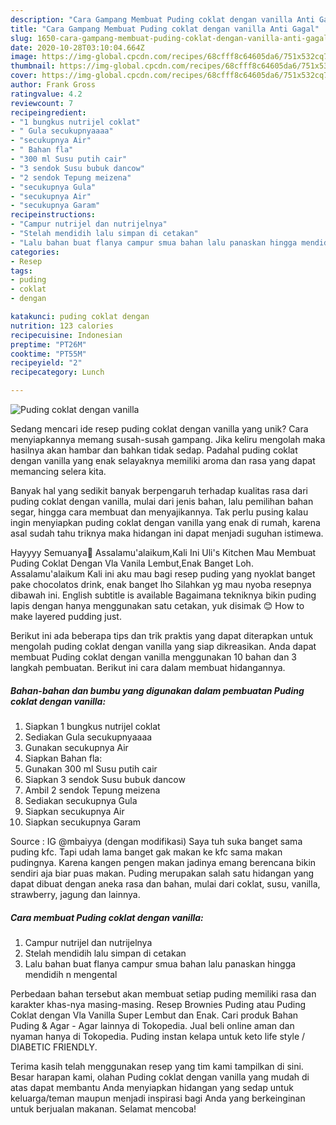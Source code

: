 ```yaml
---
description: "Cara Gampang Membuat Puding coklat dengan vanilla Anti Gagal"
title: "Cara Gampang Membuat Puding coklat dengan vanilla Anti Gagal"
slug: 1650-cara-gampang-membuat-puding-coklat-dengan-vanilla-anti-gagal
date: 2020-10-28T03:10:04.664Z
image: https://img-global.cpcdn.com/recipes/68cfff8c64605da6/751x532cq70/puding-coklat-dengan-vanilla-foto-resep-utama.jpg
thumbnail: https://img-global.cpcdn.com/recipes/68cfff8c64605da6/751x532cq70/puding-coklat-dengan-vanilla-foto-resep-utama.jpg
cover: https://img-global.cpcdn.com/recipes/68cfff8c64605da6/751x532cq70/puding-coklat-dengan-vanilla-foto-resep-utama.jpg
author: Frank Gross
ratingvalue: 4.2
reviewcount: 7
recipeingredient:
- "1 bungkus nutrijel coklat"
- " Gula secukupnyaaaa"
- "secukupnya Air"
- " Bahan fla"
- "300 ml Susu putih cair"
- "3 sendok Susu bubuk dancow"
- "2 sendok Tepung meizena"
- "secukupnya Gula"
- "secukupnya Air"
- "secukupnya Garam"
recipeinstructions:
- "Campur nutrijel dan nutrijelnya"
- "Stelah mendidih lalu simpan di cetakan"
- "Lalu bahan buat flanya campur smua bahan lalu panaskan hingga mendidih n mengental"
categories:
- Resep
tags:
- puding
- coklat
- dengan

katakunci: puding coklat dengan 
nutrition: 123 calories
recipecuisine: Indonesian
preptime: "PT26M"
cooktime: "PT55M"
recipeyield: "2"
recipecategory: Lunch

---
```



![Puding coklat dengan vanilla](https://img-global.cpcdn.com/recipes/68cfff8c64605da6/751x532cq70/puding-coklat-dengan-vanilla-foto-resep-utama.jpg)

Sedang mencari ide resep puding coklat dengan vanilla yang unik? Cara menyiapkannya memang susah-susah gampang. Jika keliru mengolah maka hasilnya akan hambar dan bahkan tidak sedap. Padahal puding coklat dengan vanilla yang enak selayaknya memiliki aroma dan rasa yang dapat memancing selera kita.

Banyak hal yang sedikit banyak berpengaruh terhadap kualitas rasa dari puding coklat dengan vanilla, mulai dari jenis bahan, lalu pemilihan bahan segar, hingga cara membuat dan menyajikannya. Tak perlu pusing kalau ingin menyiapkan puding coklat dengan vanilla yang enak di rumah, karena asal sudah tahu triknya maka hidangan ini dapat menjadi suguhan istimewa.

Hayyyy Semuanya🤗 Assalamu&#39;alaikum,Kali Ini Uli&#39;s Kitchen Mau Membuat Puding Coklat Dengan Vla Vanila Lembut,Enak Banget Loh. Assalamu&#39;alaikum Kali ini aku mau bagi resep puding yang nyoklat banget pake chocolatos drink, enak banget lho Silahkan yg mau nyoba resepnya dibawah ini. English subtitle is available Bagaimana tekniknya bikin puding lapis dengan hanya menggunakan satu cetakan, yuk disimak 😊 How to make layered pudding just.


Berikut ini ada beberapa tips dan trik praktis yang dapat diterapkan untuk mengolah puding coklat dengan vanilla yang siap dikreasikan. Anda dapat membuat Puding coklat dengan vanilla menggunakan 10 bahan dan 3 langkah pembuatan. Berikut ini cara dalam membuat hidangannya.

<!--inarticleads1-->

##### Bahan-bahan dan bumbu yang digunakan dalam pembuatan Puding coklat dengan vanilla:

1. Siapkan 1 bungkus nutrijel coklat
1. Sediakan  Gula secukupnyaaaa
1. Gunakan secukupnya Air
1. Siapkan  Bahan fla:
1. Gunakan 300 ml Susu putih cair
1. Siapkan 3 sendok Susu bubuk dancow
1. Ambil 2 sendok Tepung meizena
1. Sediakan secukupnya Gula
1. Siapkan secukupnya Air
1. Siapkan secukupnya Garam


Source : IG @mbaiyya (dengan modifikasi) Saya tuh suka banget sama puding kfc. Tapi udah lama banget gak makan ke kfc sama makan pudingnya. Karena kangen pengen makan jadinya emang berencana bikin sendiri aja biar puas makan. Puding merupakan salah satu hidangan yang dapat dibuat dengan aneka rasa dan bahan, mulai dari coklat, susu, vanilla, strawberry, jagung dan lainnya. 

<!--inarticleads2-->

##### Cara membuat Puding coklat dengan vanilla:

1. Campur nutrijel dan nutrijelnya
1. Stelah mendidih lalu simpan di cetakan
1. Lalu bahan buat flanya campur smua bahan lalu panaskan hingga mendidih n mengental


Perbedaan bahan tersebut akan membuat setiap puding memiliki rasa dan karakter khas-nya masing-masing. Resep Brownies Puding atau Puding Coklat dengan Vla Vanilla Super Lembut dan Enak. Cari produk Bahan Puding &amp; Agar - Agar lainnya di Tokopedia. Jual beli online aman dan nyaman hanya di Tokopedia. Puding instan kelapa untuk keto life style / DIABETIC FRIENDLY. 

Terima kasih telah menggunakan resep yang tim kami tampilkan di sini. Besar harapan kami, olahan Puding coklat dengan vanilla yang mudah di atas dapat membantu Anda menyiapkan hidangan yang sedap untuk keluarga/teman maupun menjadi inspirasi bagi Anda yang berkeinginan untuk berjualan makanan. Selamat mencoba!
